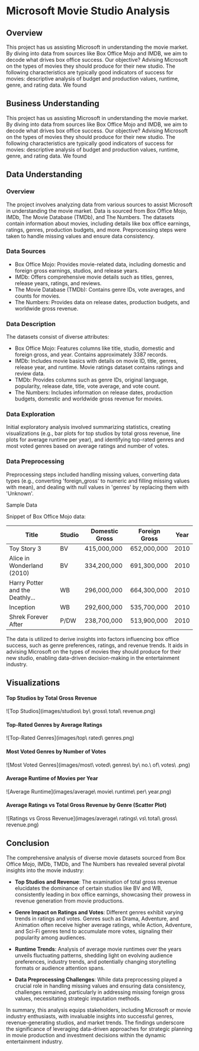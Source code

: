 # Microsoft Movie Studio Analysis

## Overview
This project has us assisting Microsoft in understanding the movie market. By diving into data from sources like Box Office Mojo and IMDB, we aim to decode what drives box office success. Our objective? Advising Microsoft on the types of movies they should produce for their new studio. The following characteristics are typically good indicators of success for movies: descriptive analysis of budget and production values, runtime, genre, and rating data. We found

## Business Understanding
This project has us assisting Microsoft in understanding the movie market. By diving into data from sources like Box Office Mojo and IMDB, we aim to decode what drives box office success. Our objective? Advising Microsoft on the types of movies they should produce for their new studio. The following characteristics are typically good indicators of success for movies: descriptive analysis of budget and production values, runtime, genre, and rating data. We found

## Data Understanding
### Overview

The project involves analyzing data from various sources to assist Microsoft in understanding the movie market. Data is sourced from Box Office Mojo, IMDb, The Movie Database (TMDb), and The Numbers. The datasets contain information about movies, including details like box office earnings, ratings, genres, production budgets, and more. Preprocessing steps were taken to handle missing values and ensure data consistency.

### Data Sources

- Box Office Mojo: Provides movie-related data, including domestic and foreign gross earnings, studios, and release years.
- IMDb: Offers comprehensive movie details such as titles, genres, release years, ratings, and reviews.
- The Movie Database (TMDb): Contains genre IDs, vote averages, and counts for movies.
- The Numbers: Provides data on release dates, production budgets, and worldwide gross revenue.
### Data Description

The datasets consist of diverse attributes:

+ Box Office Mojo: Features columns like title, studio, domestic and foreign gross, and year. Contains approximately 3387 records.
+ IMDb: Includes movie basics with details on movie ID, title, genres, release year, and runtime. Movie ratings dataset contains ratings and review data.
+ TMDb: Provides columns such as genre IDs, original language, popularity, release date, title, vote average, and vote count.
+ The Numbers: Includes information on release dates, production budgets, domestic and worldwide gross revenue for movies.
### Data Exploration

Initial exploratory analysis involved summarizing statistics, creating visualizations (e.g., bar plots for top studios by total gross revenue, line plots for average runtime per year), and identifying top-rated genres and most voted genres based on average ratings and number of votes.

### Data Preprocessing

Preprocessing steps included handling missing values, converting data types (e.g., converting 'foreign_gross' to numeric and filling missing values with mean), and dealing with null values in 'genres' by replacing them with 'Unknown'.

 Sample Data 

Snippet of Box Office Mojo data:

| Title                             | Studio | Domestic Gross | Foreign Gross | Year |
|-----------------------------------|--------|----------------|---------------|------|
| Toy Story 3                       | BV     | 415,000,000    | 652,000,000   | 2010 |
| Alice in Wonderland (2010)        | BV     | 334,200,000    | 691,300,000   | 2010 |
| Harry Potter and the Deathly...   | WB     | 296,000,000    | 664,300,000   | 2010 |
| Inception                         | WB     | 292,600,000    | 535,700,000   | 2010 |
| Shrek Forever After               | P/DW   | 238,700,000    | 513,900,000   | 2010 |


The data is utilized to derive insights into factors influencing box office success, such as genre preferences, ratings, and revenue trends. It aids in advising Microsoft on the types of movies they should produce for their new studio, enabling data-driven decision-making in the entertainment industry.

## Visualizations

#### Top Studios by Total Gross Revenue
![Top Studios](images/studios\ by\ gross\ total\ revenue.png)

#### Top-Rated Genres by Average Ratings
![Top-Rated Genres](images/top\ rated\ genres.png)

#### Most Voted Genres by Number of Votes
![Most Voted Genres](images/most\ voted\ genres\ by\ no.\ of\ votes\ .png)

#### Average Runtime of Movies per Year
![Average Runtime](images/average\ movie\ runtime\ per\ year.png)

#### Average Ratings vs Total Gross Revenue by Genre (Scatter Plot)
![Ratings vs Gross Revenue](images/average\ ratings\ vs\ total\ gross\ revenue.png)

## Conclusion

The comprehensive analysis of diverse movie datasets sourced from Box Office Mojo, IMDb, TMDb, and The Numbers has revealed several pivotal insights into the movie industry:

- **Top Studios and Revenue**: The examination of total gross revenue elucidates the dominance of certain studios like BV and WB, consistently leading in box office earnings, showcasing their prowess in revenue generation from movie productions.

- **Genre Impact on Ratings and Votes**: Different genres exhibit varying trends in ratings and votes. Genres such as Drama, Adventure, and Animation often receive higher average ratings, while Action, Adventure, and Sci-Fi genres tend to accumulate more votes, signaling their popularity among audiences.

- **Runtime Trends**: Analysis of average movie runtimes over the years unveils fluctuating patterns, shedding light on evolving audience preferences, industry trends, and potentially changing storytelling formats or audience attention spans.

- **Data Preprocessing Challenges**: While data preprocessing played a crucial role in handling missing values and ensuring data consistency, challenges remained, particularly in addressing missing foreign gross values, necessitating strategic imputation methods.

In summary, this analysis equips stakeholders, including Microsoft or movie industry enthusiasts, with invaluable insights into successful genres, revenue-generating studios, and market trends. The findings underscore the significance of leveraging data-driven approaches for strategic planning in movie production and investment decisions within the dynamic entertainment industry.
